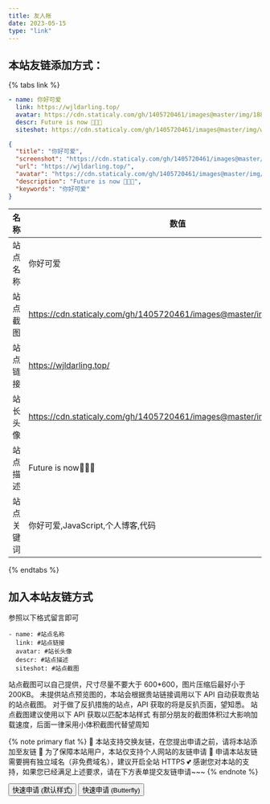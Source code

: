 ```yaml
---
title: 友人帐
date: 2023-05-15
type: "link"
---
```


## 本站友链添加方式：

{% tabs link %}

<!-- tab 🙋 butterfly-💭candy -->

```yml
- name: 你好可爱
  link: https://wjldarling.top/
  avatar: https://cdn.staticaly.com/gh/1405720461/images@master/img/188.jpg
  descr: Future is now 🍭🍭🍭
  siteshot: https://cdn.staticaly.com/gh/1405720461/images@master/img/wjldarling.png
```

<!-- endtab -->

<!-- tab 🥗Volantis -->

```JSON
{
  "title": "你好可爱",
  "screenshot": "https://cdn.staticaly.com/gh/1405720461/images@master/img/wjldarling.png",
  "url": "https://wjldarling.top/",
  "avatar": "https://cdn.staticaly.com/gh/1405720461/images@master/img/188.jpg",
  "description": "Future is now 🍭🍭🍭",
  "keywords": "你好可爱"
}
```

<!-- endtab -->

<!-- tab 🌴General -->

| 名称       | 数值                                                                     |
| ---------- | ------------------------------------------------------------------------ |
| 站点名称   | 你好可爱                                                                 |
| 站点截图   | https://cdn.staticaly.com/gh/1405720461/images@master/img/wjldarling.png |
| 站点链接   | https://wjldarling.top/                                                  |
| 站长头像   | https://cdn.staticaly.com/gh/1405720461/images@master/img/188.jpg        |
| 站点描述   | Future is now🍭🍭🍭                                                      |
| 站点关键词 | 你好可爱,JavaScript,个人博客,代码                                        |

<!-- endtab -->

{% endtabs %}

## 加入本站友链方式

参照以下格式留言即可

```YML
- name: #站点名称
  link: #站点链接
  avatar: #站长头像
  descr: #站点描述
  siteshot: #站点截图
```

站点截图可以自己提供，尺寸尽量不要大于 600\*600，图片压缩后最好小于 200KB。
未提供站点预览图的，本站会根据贵站链接调用以下 API 自动获取贵站的站点截图。
对于做了反扒措施的站点，API 获取的将是反扒页面，望知悉。
站点截图建议使用以下 API 获取以匹配本站样式
有部分朋友的截图体积过大影响加载速度，后面一律采用小体积截图代替望周知

{% note primary flat %}
🎉 本站支持交换友链，在您提出申请之前，请将本站添加至友链
🥗 为了保障本站用户，本站仅支持个人网站的友链申请
🍧 申请本站友链需要拥有独立域名（非免费域名），建议开启全站 HTTPS
💕 感谢您对本站的支持，如果您已经满足上述要求，请在下方表单提交友链申请~~~
{% endnote %}

<div class="addBtn"><button onclick="leonus.linkCom()"><i class="fa-solid fa-circle-plus"></i>快速申请 (默认样式)</button> <button onclick="leonus.linkCom(&quot;bf&quot;)"><i class="fa-solid fa-circle-plus"></i>快速申请 (Butterfly)</button></div>
<link rel="stylesheet" href="/css/kslink.css">
<script src="/js/kslink.js"></script>
